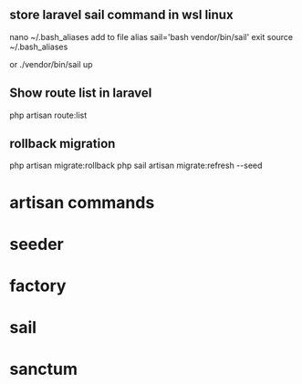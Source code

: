 
## store laravel sail command in wsl linux
nano ~/.bash_aliases
add to file alias sail='bash vendor/bin/sail'
exit
source ~/.bash_aliases


or ./vendor/bin/sail up

##  Show route list in laravel 

php artisan route:list 

## rollback migration
php artisan migrate:rollback
php sail artisan migrate:refresh --seed


# artisan commands


# seeder 


# factory


# sail 


# sanctum



